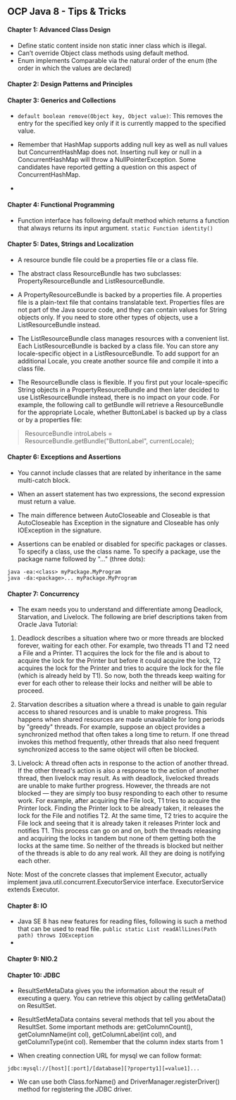 ## OCP Java 8 - Tips & Tricks

#### Chapter 1: Advanced Class Design

- Define static content inside non static inner class which is illegal.
- Can’t override Object class methods using default method.
- Enum implements Comparable via the natural order of the enum (the order in which the values are declared)


#### Chapter 2: Design Patterns and Principles

#### Chapter 3: Generics and Collections

- `default boolean remove(Object key, Object value)`: This removes the entry for the specified key only if it is currently mapped to the specified value.

- Remember that HashMap supports adding null key as well as null values but ConcurrentHashMap does not. Inserting null key or null in a ConcurrentHashMap will throw a NullPointerException. Some candidates have reported getting a question on this aspect of ConcurrentHashMap.
- 
#### Chapter 4: Functional Programming

- Function interface has following default method which returns a function that always returns its input argument.
`static Function identity()`

#### Chapter 5: Dates, Strings and Localization

- A resource bundle file could be a properties file or a class file.

- The abstract class ResourceBundle has two subclasses: PropertyResourceBundle and ListResourceBundle.

- A PropertyResourceBundle is backed by a properties file. A properties file is a plain-text file that contains translatable text. Properties files are not part of the Java source code, and they can contain values for String objects only. If you need to store other types of objects, use a ListResourceBundle instead.

- The ListResourceBundle class manages resources with a convenient list. Each ListResourceBundle is backed by a class file. You can store any locale-specific object in a ListResourceBundle. To add support for an additional Locale, you create another source file and compile it into a class file.

- The ResourceBundle class is flexible. If you first put your locale-specific String objects in a PropertyResourceBundle and then later decided to use ListResourceBundle instead, there is no impact on your code. For example, the following call to getBundle will retrieve a ResourceBundle for the appropriate Locale, whether ButtonLabel is backed up by a class or by a properties file:

>ResourceBundle introLabels = ResourceBundle.getBundle("ButtonLabel", currentLocale);
#### Chapter 6: Exceptions and Assertions

- You cannot include classes that are related by inheritance in the same multi-catch block.

- When an assert statement has two expressions, the second expression must return a value.

- The main difference between AutoCloseable and Closeable is that AutoCloseable has Exception in the signature and Closeable has only IOException in the signature.

- Assertions can be enabled or disabled for specific packages or classes. To specify a class, use the class name. To specify a package, use the package name followed by "..." (three dots):
```
java -ea:<class> myPackage.MyProgram
java -da:<package>... myPackage.MyProgram
```

#### Chapter 7: Concurrency
- The exam needs you to understand and differentiate among Deadlock, Starvation, and Livelock. The following are brief descriptions taken from Oracle Java Tutorial:

1. Deadlock describes a situation where two or more threads are blocked forever, waiting for each other. For example, two threads T1 and T2 need a File and a Printer. T1 acquires the lock for the file and is about to acquire the lock for the Printer but before it could acquire the lock, T2 acquires the lock for the Printer and tries to acquire the lock for the file (which is already held by T1). So now, both the threads keep waiting for ever for each other to release their locks and neither will be able to proceed.

2. Starvation describes a situation where a thread is unable to gain regular access to shared resources and is unable to make progress. This happens when shared resources are made unavailable for long periods by "greedy" threads. For example, suppose an object provides a synchronized method that often takes a long time to return. If one thread invokes this method frequently, other threads that also need frequent synchronized access to the same object will often be blocked.

3. Livelock: A thread often acts in response to the action of another thread. If the other thread's action is also a response to the action of another thread, then livelock may result. As with deadlock, livelocked threads are unable to make further progress. However, the threads are not blocked — they are simply too busy responding to each other to resume work. For example, after acquiring the File lock, T1 tries to acquire the Printer lock. Finding the Printer lock to be already taken, it releases the lock for the File and notifies T2. At the same time, T2 tries to acquire the File lock and seeing that it is already taken it releases Printer lock and notifies T1. This process can go on and on, both the threads releasing and acquiring the locks in tandem but none of them getting both the locks at the same time. So neither of the threads is blocked but neither of the threads is able to do any real work. All they are doing is notifying each other.

Note: Most of the concrete classes that implement Executor, actually implement java.util.concurrent.ExecutorService interface. ExecutorService extends Executor.


#### Chapter 8: IO

- Java SE 8 has new features for reading files, following is such a method that can be used to read file.
`public static List readAllLines(Path path) throws IOException`
- 
#### Chapter 9: NIO.2

#### Chapter 10: JDBC 

- ResultSetMetaData gives you the information about the result of executing a query. You can retrieve this object by calling getMetaData() on ResultSet.

- ResultSetMetaData contains several methods that tell you about the ResultSet. Some important methods are:
getColumnCount(), getColumnName(int col), getColumnLabel(int col), and getColumnType(int col). Remember that the column index starts from 1

- When creating connection URL for mysql we can follow format: 
```
jdbc:mysql://[host][:port]/[database][?property1][=value1]...
```

- We can use both Class.forName() and DriverManager.registerDriver() method for registering the JDBC driver.